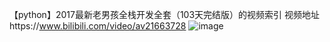 【python】2017最新老男孩全栈开发全套（103天完结版）的视频索引
视频地址https://www.bilibili.com/video/av21663728
![image](https://raw.githubusercontent.com/warmb2009/learnpython_oldboy_s3/master/photo.png)
